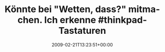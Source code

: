 ---
retweeted: false
source: <a href="http://twitter.com" rel="nofollow">Twitter Web Client</a>
entities:
  hashtags:
  - text: thinkpad
    indices:
    - '50'
    - '59'
  symbols: []
  user_mentions: []
  urls: []
display_text_range:
- '0'
- '104'
favorite_count: '0'
id_str: '1234088096'
truncated: false
retweet_count: '0'
id: '1234088096'
created_at: Sat Feb 21 13:23:51 +0000 2009
favorited: false
full_text: 'Könnte bei "Wetten, dass?" mitmachen. Ich erkenne #thinkpad-Tastaturen
  am Klackergeräuch. Auf 100 Meter.'
lang: de
tags:
- thinkpad
- pesos/twitter
date: '2009-02-21T13:23:51+00:00'
src: https://twitter.com/bascht/status/1234088096
original_url: https://twitter.com/bascht/status/1234088096
type: twitter_tweet
text: 'Könnte bei "Wetten, dass?" mitmachen. Ich erkenne #thinkpad-Tastaturen am Klackergeräuch.
  Auf 100 Meter.'
title: 'Könnte bei "Wetten, dass?" mitmachen. Ich erkenne #thinkpad-Tastaturen '

---